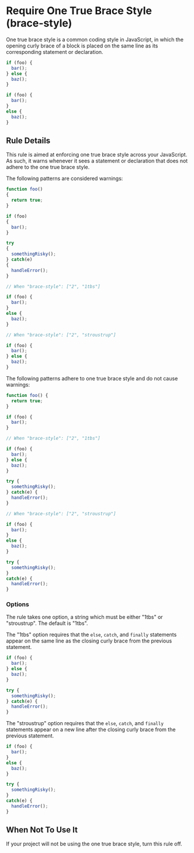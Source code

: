 # Require One True Brace Style (brace-style)

One true brace style is a common coding style in JavaScript, in which the opening curly brace of a block is placed on the same line as its corresponding statement or declaration.

```js
if (foo) {
  bar();
} else {
  baz();
}

if (foo) {
  bar();
} 
else {
  baz();
}
```

## Rule Details

This rule is aimed at enforcing one true brace style across your JavaScript. As such, it warns whenever it sees a statement or declaration that does not adhere to the one true brace style.

The following patterns are considered warnings:

```js
function foo()
{
  return true;
}

if (foo)
{
  bar();
}

try
{
  somethingRisky();
} catch(e)
{
  handleError();
}

// When "brace-style": ["2", "1tbs"]

if (foo) {
  bar();
} 
else {
  baz();
}

// When "brace-style": ["2", "stroustrup"]

if (foo) {
  bar();
} else {
  baz();
}
```

The following patterns adhere to one true brace style and do not cause warnings:

```js
function foo() {
  return true;
}

if (foo) {
  bar();
}

// When "brace-style": ["2", "1tbs"]

if (foo) {
  bar();
} else {
  baz();
}

try {
  somethingRisky();
} catch(e) {
  handleError();
}

// When "brace-style": ["2", "stroustrup"]

if (foo) {
  bar();
} 
else {
  baz();
}

try {
  somethingRisky();
} 
catch(e) {
  handleError();
}
```

### Options

The rule takes one option, a string which must be either "1tbs" or "stroustrup". The default is "1tbs". 

The "1tbs" option requires that the `else`, `catch`, and `finally` statements appear on the same line as the closing curly brace from the previous statement.

```js
if (foo) {
  bar();
} else {
  baz();
}

try {
  somethingRisky();
} catch(e) {
  handleError();
}
```

The "stroustrup" option requires that the `else`, `catch`, and `finally` statements appear on a new line after the closing curly brace from the previous statement.

```js
if (foo) {
  bar();
} 
else {
  baz();
}

try {
  somethingRisky();
} 
catch(e) {
  handleError();
}
```

## When Not To Use It

If your project will not be using the one true brace style, turn this rule off.
